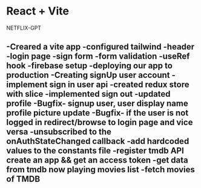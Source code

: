 # React + Vite

NETFLIX-GPT

-Creared a vite app
-configured tailwind
-header
-login page
-sign form 
-form validation
-useRef hook
-firebase setup
-deploying our app to production
-Creating signUp user account
-implement sign in user api
-created redux store with slice
-implemented sign out
-updated profile
-Bugfix- signup user, user display name profile picture update
-Bugfix- if the user is not logged in redirect/browse to login page and vice versa
-unsubscribed to the onAuthStateChanged callback
-add hardcoded values to the constants file
-register tmdb API create an app && get an access token
-get data from tmdb now playing movies list
-fetch movies of TMDB 
-
